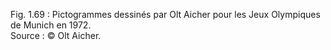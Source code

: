 Fig. 1.69 : Pictogrammes dessinés par Olt Aicher pour les Jeux Olympiques de Munich en 1972.  
Source : © Olt Aicher.